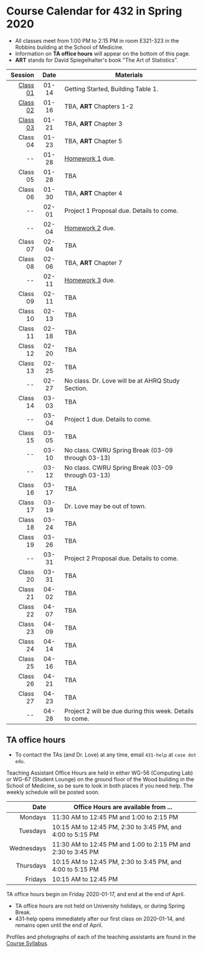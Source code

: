 # Course Calendar for 432 in Spring 2020

- All classes meet from 1:00 PM to 2:15 PM in room E321-323 in the Robbins building at the School of Medicine.
- Information on **TA office hours** will appear on the bottom of this page.
- **ART** stands for David Spiegelhalter's book "The Art of Statistics".

Session | Date | Materials 
--------: | :-----: | ----------------------------------------------------------------------
[Class 01](https://github.com/THOMASELOVE/2020-432/tree/master/classes/class01) | 01-14 | Getting Started, Building Table 1.
[Class 02](https://github.com/THOMASELOVE/2020-432/tree/master/classes/class02) | 01-16 | TBA, **ART** Chapters 1-2
[Class 03](https://github.com/THOMASELOVE/2020-432/tree/master/classes/class03) | 01-21 | TBA, **ART** Chapter 3
Class 04 | 01-23 | TBA, **ART** Chapter 5
-- | 01-28 | [Homework 1](https://github.com/THOMASELOVE/2020-432/tree/master/homework/hw01) due.
Class 05 | 01-28 | TBA
Class 06 | 01-30 | TBA, **ART** Chapter 4
-- | 02-01 | Project 1 Proposal due. Details to come.
-- | 02-04 | [Homework 2](https://github.com/THOMASELOVE/2020-432/tree/master/homework/hw02) due.
Class 07 | 02-04 | TBA 
Class 08 | 02-06 | TBA, **ART** Chapter 7
-- | 02-11 | [Homework 3](https://github.com/THOMASELOVE/2020-432/tree/master/homework/hw03) due.
Class 09 | 02-11 | TBA
Class 10 | 02-13 | TBA
Class 11 | 02-18 | TBA
Class 12 | 02-20 | TBA
Class 13 | 02-25 | TBA
-- | 02-27 | No class. Dr. Love will be at AHRQ Study Section.
Class 14 | 03-03 | TBA
-- | 03-04 | Project 1 due. Details to come.
Class 15 | 03-05 | TBA
-- | 03-10 | No class. CWRU Spring Break (03-09 through 03-13)
-- | 03-12 | No class. CWRU Spring Break (03-09 through 03-13)
Class 16 | 03-17 | TBA
Class 17 | 03-19 | Dr. Love may be out of town.
Class 18 | 03-24 | TBA
Class 19 | 03-26 | TBA
-- | 03-31 | Project 2 Proposal due. Details to come.
Class 20 | 03-31 | TBA
Class 21 | 04-02 | TBA
Class 22 | 04-07 | TBA
Class 23 | 04-09 | TBA
Class 24 | 04-14 | TBA
Class 25 | 04-16 | TBA
Class 26 | 04-21 | TBA
Class 27 | 04-23 | TBA
-- | 04-28 | Project 2 will be due during this week. Details to come.

## TA office hours

- To contact the TAs (and Dr. Love) at any time, email `431-help` at `case dot edu`.

Teaching Assistant Office Hours are held in either WG-56 (Computing Lab) or WG-67 (Student Lounge) on the ground floor of the Wood building in the School of Medicine, so be sure to look in both places if you need help. The weekly schedule will be posted soon. 

Date | Office Hours are available from ...
------------: | -----------------------------------------
Mondays     | 11:30 AM to 12:45 PM and 1:00 to 2:15 PM
Tuesdays    | 10:15 AM to 12:45 PM, 2:30 to 3:45 PM, and 4:00 to 5:15 PM
Wednesdays  | 11:30 AM to 12:45 PM and 1:00 to 2:15 PM and 2:30 to 3:45 PM
Thursdays   | 10:15 AM to 12:45 PM, 2:30 to 3:45 PM, and 4:00 to 5:15 PM
Fridays     | 10:15 AM to 12:45 PM

TA office hours begin on Friday 2020-01-17, and end at the end of April.

- TA office hours are not held on University holidays, or during Spring Break. 
- 431-help opens immediately after our first class on 2020-01-14, and remains open until the end of April.

Profiles and photographs of each of the teaching assistants are found in the [Course Syllabus](https://thomaselove.github.io/2020-432-syllabus/).
